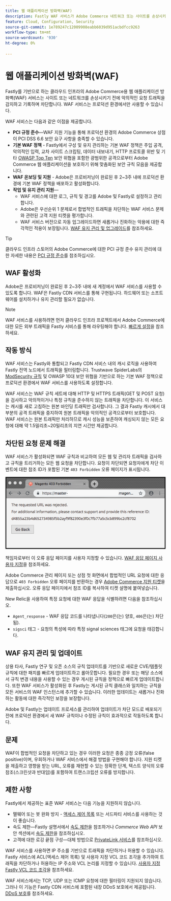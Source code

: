 ```yaml
---
title: 웹 애플리케이션 방화벽(WAF)
description: Fastly WAF 서비스가 Adobe Commerce 네트워크 또는 사이트를 손상시키기 전에 악의적인 요청 트래픽을 탐지하고 로그하고 차단하는 방법에 대해 알아봅니다.
feature: Cloud, Configuration, Security
source-git-commit: 1e789247c12009908eabb6039d951acbdfcc9263
workflow-type: tm+mt
source-wordcount: '930'
ht-degree: 0%

---
```


# 웹 애플리케이션 방화벽(WAF)

Fastly를 기반으로 하는 클라우드 인프라의 Adobe Commerce용 웹 애플리케이션 방화벽(WAF) 서비스는 사이트 또는 네트워크를 손상시키기 전에 악의적인 요청 트래픽을 감지하고 기록하며 차단합니다. WAF 서비스는 프로덕션 환경에서만 사용할 수 있습니다.

WAF 서비스는 다음과 같은 이점을 제공합니다.

- **PCI 규정 준수**—WAF 지원 기능을 통해 프로덕션 환경의 Adobe Commerce 상점이 PCI DSS 6.6 보안 요구 사항을 충족할 수 있습니다.
- **기본 WAF 정책** - Fastly에서 구성 및 유지 관리하는 기본 WAF 정책은 주입 공격, 악의적인 입력, 교차 사이트 스크립팅, 데이터 내보내기, HTTP 프로토콜 위반 및 기타 [OWASP Top Ten](https://owasp.org/www-project-top-ten/) 보안 위협을 포함한 광범위한 공격으로부터 Adobe Commerce 웹 애플리케이션을 보호하기 위해 맞춤화된 보안 규칙 모음을 제공합니다.
- **WAF 온보딩 및 지원** - Adobe은 프로비저닝이 완료된 후 2~3주 내에 프로덕션 환경에 기본 WAF 정책을 배포하고 활성화합니다.
- **작업 및 유지 관리 지원**—
   - WAF 서비스에 대한 로그, 규칙 및 경고를 Adobe 및 Fastly로 설정하고 관리합니다.
   - Adobe은 우선순위 1 문제로서 합법적인 트래픽을 차단하는 WAF 서비스 문제와 관련된 고객 지원 티켓을 평가합니다.
   - WAF 서비스 버전으로 자동 업그레이드하면 새롭거나 진화하는 악용에 대한 즉각적인 적용이 보장됩니다. [WAF 유지 관리 및 업그레이드](#waf-maintenance-and-updates)를 참조하세요.

>[!TIP]
>
>클라우드 인프라 스토어의 Adobe Commerce에 대한 PCI 규정 준수 유지 관리에 대한 자세한 내용은 [PCI 규정 준수](https://business.adobe.com/products/magento/pci-compliance.html)를 참조하십시오.

## WAF 활성화

Adobe은 프로비저닝이 완료된 후 2~3주 내에 새 계정에서 WAF 서비스를 사용할 수 있도록 합니다. WAF은 Fastly CDN 서비스를 통해 구현됩니다. 하드웨어 또는 소프트웨어를 설치하거나 유지 관리할 필요가 없습니다.

>[!NOTE]
>
>WAF 서비스를 사용하려면 먼저 클라우드 인프라 프로젝트에서 Adobe Commerce에 대한 모든 외부 트래픽을 Fastly 서비스를 통해 라우팅해야 합니다. [빠르게 설정](fastly-configuration.md)을 참조하세요.

## 작동 방식

WAF 서비스는 Fastly와 통합되고 Fastly CDN 서비스 내의 캐시 로직을 사용하여 Fastly 전역 노드에서 트래픽을 필터링합니다. Trustwave SpiderLabs의 [ModSecurity 규칙](https://github.com/owasp-modsecurity/ModSecurity) 및 OWASP 10대 보안 위협을 기반으로 하는 기본 WAF 정책으로 프로덕션 환경에서 WAF 서비스를 사용하도록 설정합니다.

WAF 서비스는 WAF 규칙 세트에 대해 HTTP 및 HTTPS 트래픽(GET 및 POST 요청)을 검사하고 악의적이거나 특정 규칙을 준수하지 않는 트래픽을 차단합니다. 이 서비스는 캐시를 새로 고침하는 원본 바인딩 트래픽만 검사합니다. 그 결과 Fastly 캐시에서 대부분의 공격 트래픽을 중지하여 원본 트래픽을 악의적인 공격으로부터 보호합니다. WAF 서비스는 원본 트래픽만 처리하므로 캐시 성능을 보존하여 캐싱되지 않는 모든 요청에 대해 약 1.5밀리초~20밀리초의 지연 시간만 제공합니다.

## 차단된 요청 문제 해결

WAF 서비스가 활성화되면 WAF 규칙과 비교하여 모든 웹 및 관리자 트래픽을 검사하고 규칙을 트리거하는 모든 웹 요청을 차단합니다. 요청이 차단되면 요청자에게 차단 이벤트에 대한 참조 ID가 포함된 기본 `403 Forbidden` 오류 페이지가 표시됩니다.

![WAF 오류 페이지](../../assets/cdn/fastly-waf-403-error.png)

책임자로부터 이 오류 응답 페이지를 사용자 지정할 수 있습니다. [WAF 응답 페이지 사용자 지정](fastly-custom-response.md#customize-the-waf-error-page)을 참조하세요.

Adobe Commerce 관리 페이지 또는 상점 첫 화면에서 합법적인 URL 요청에 대한 응답으로 `403 Forbidden` 오류 페이지를 반환하는 경우 [Adobe Commerce 지원 티켓](https://experienceleague.adobe.com/docs/commerce-knowledge-base/kb/help-center-guide/magento-help-center-user-guide.html#submit-ticket)을 제출하십시오. 오류 응답 페이지에서 참조 ID를 복사하여 티켓 설명에 붙여넣습니다.

New Relic을 사용하여 특정 요청에 대한 WAF 응답을 식별하려면 다음을 참조하십시오.

- `Agent_response` - WAF 응답 코드를 나타냅니다(`200`은(는) 양호, `406`은(는) 차단됨).
- `sigsci` 태그 - 요청의 특성에 따라 특정 signal sciences 태그에 요청을 태깅합니다.

## WAF 유지 관리 및 업데이트

상용 타사, Fastly 연구 및 오픈 소스의 규칙 업데이트를 기반으로 새로운 CVE/템플릿 규칙에 대한 패치를 빠르게 업데이트하고 롤아웃합니다. 필요한 경우 또는 해당 소스에서 규칙 변경 내용을 사용할 수 있는 경우 게시된 규칙을 정책으로 빠르게 업데이트합니다. 또한 WAF 서비스가 활성화된 후 Fastly는 게시된 규칙 클래스와 일치하는 규칙을 모든 서비스의 WAF 인스턴스에 추가할 수 있습니다. 이러한 업데이트는 새롭거나 진화하는 활동에 대한 즉각적인 보장을 보장합니다.

Adobe 및 Fastly는 업데이트 프로세스를 관리하여 업데이트가 차단 모드로 배포되기 전에 프로덕션 환경에서 새 WAF 규칙이나 수정된 규칙이 효과적으로 작동하도록 합니다.

## 문제

WAF이 합법적인 요청을 차단하고 있는 경우 이러한 요청은 종종 긍정 오류(false positive)이며, 우회하거나 WAF 서비스에서 해결 방법을 구현해야 합니다. 지원 티켓을 제출하고 영향을 받는 URL, 오류를 재현할 수 있는 정확한 단계, 텍스트 양식의 오류 참조(스크린샷과 반대임)를 포함하여 트랜스크립션 오류를 방지합니다.

## 제한 사항

Fastly에서 제공하는 표준 WAF 서비스는 다음 기능을 지원하지 않습니다.

- 맬웨어 또는 봇 완화 방지 - [액세스 제어 목록](./fastly-vcl-allowlist.md) 또는 서드파티 서비스를 사용하는 것이 좋습니다.
- 속도 제한—Fastly 설명서에서 [속도 제한](https://github.com/fastly/fastly-magento2/blob/master/Documentation/Guides/RATE-LIMITING.md)을 참조하거나 _Commerce Web API_ 보안 섹션에서 [속도 제한](https://developer.adobe.com/commerce/webapi/get-started/rate-limiting/)을 참조하십시오.
- 고객에 대한 로깅 끝점 구성—대체 방법으로 [PrivateLink 서비스](../development/privatelink-service.md)를 참조하십시오.

WAF 서비스를 사용하면 IP 주소를 기반으로 트래픽을 차단하거나 허용할 수 있습니다. Fastly 서비스에 ACL(액세스 제어 목록) 및 사용자 지정 VCL 코드 조각을 추가하여 트래픽을 차단하거나 허용하는 IP 주소와 VCL 논리를 지정할 수 있습니다. [사용자 지정 Fastly VCL 코드 조각](fastly-vcl-custom-snippets.md)을 참조하세요.

WAF 서비스에서는 TCP, UDP 또는 ICMP 요청에 대한 필터링이 지원되지 않습니다. 그러나 이 기능은 Fastly CDN 서비스에 포함된 내장 DDoS 보호에서 제공됩니다. [DDoS 보호](fastly.md#ddos-protection)를 참조하세요.
